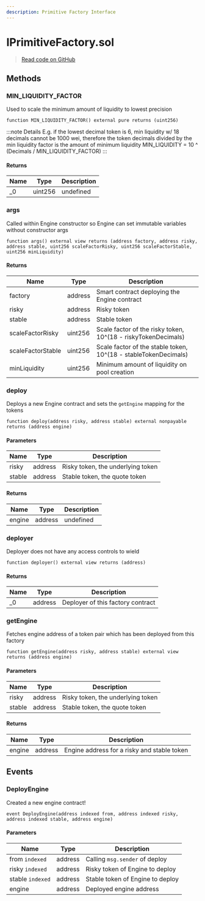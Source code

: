 ```yaml
---
description: Primitive Factory Interface
---
```


# IPrimitiveFactory.sol
> [Read code on GitHub](https://github.com/primitivefinance/rmm-core/blob/main/contracts/interfaces/IPrimitiveFactory.sol)





## Methods

### MIN_LIQUIDITY_FACTOR

Used to scale the minimum amount of liquidity to lowest precision

```solidity title="Solidity"
function MIN_LIQUIDITY_FACTOR() external pure returns (uint256)
```


:::note Details
E.g. if the lowest decimal token is 6, min liquidity w/ 18 decimals                 cannot be 1000 wei, therefore the token decimals                 divided by the min liquidity factor is the amount of minimum liquidity                 MIN_LIQUIDITY = 10 ^ (Decimals / MIN_LIQUIDITY_FACTOR)
:::



#### Returns

| Name | Type | Description |
|---|---|---|
| _0 | uint256 | undefined |

### args

Called within Engine constructor so Engine can set immutable                            variables without constructor args

```solidity title="Solidity"
function args() external view returns (address factory, address risky, address stable, uint256 scaleFactorRisky, uint256 scaleFactorStable, uint256 minLiquidity)
```





#### Returns

| Name | Type | Description |
|---|---|---|
| factory | address |            Smart contract deploying the Engine contract |
| risky | address |              Risky token |
| stable | address |             Stable token |
| scaleFactorRisky | uint256 |   Scale factor of the risky token, 10^(18 - riskyTokenDecimals) |
| scaleFactorStable | uint256 |  Scale factor of the stable token, 10^(18 - stableTokenDecimals) |
| minLiquidity | uint256 |       Minimum amount of liquidity on pool creation |

### deploy

Deploys a new Engine contract and sets the `getEngine` mapping for the tokens

```solidity title="Solidity"
function deploy(address risky, address stable) external nonpayable returns (address engine)
```




#### Parameters

| Name | Type | Description |
|---|---|---|
| risky | address | Risky token, the underlying token |
| stable | address | Stable token, the quote token |

#### Returns

| Name | Type | Description |
|---|---|---|
| engine | address | undefined |

### deployer

Deployer does not have any access controls to wield

```solidity title="Solidity"
function deployer() external view returns (address)
```





#### Returns

| Name | Type | Description |
|---|---|---|
| _0 | address | Deployer of this factory contract |

### getEngine

Fetches engine address of a token pair which has been deployed from this factory

```solidity title="Solidity"
function getEngine(address risky, address stable) external view returns (address engine)
```




#### Parameters

| Name | Type | Description |
|---|---|---|
| risky | address | Risky token, the underlying token |
| stable | address | Stable token, the quote token |

#### Returns

| Name | Type | Description |
|---|---|---|
| engine | address |  Engine address for a risky and stable token |



## Events

### DeployEngine

Created a new engine contract!

```solidity title="Solidity"
event DeployEngine(address indexed from, address indexed risky, address indexed stable, address engine)
```




#### Parameters

| Name | Type | Description |
|---|---|---|
| from `indexed` | address | Calling `msg.sender` of deploy |
| risky `indexed` | address | Risky token of Engine to deploy |
| stable `indexed` | address | Stable token of Engine to deploy |
| engine  | address | Deployed engine address |



